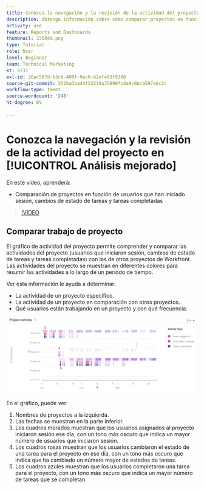 ```yaml
---
title: Conozca la navegación y la revisión de la actividad del proyecto en [!UICONTROL Análisis mejorado]
description: Obtenga información sobre cómo comparar proyectos en función de usuarios que han iniciado sesión, cambios de estado de tareas y tareas completadas en Workfront.
activity: use
feature: Reports and Dashboards
thumbnail: 335049.png
type: Tutorial
role: User
level: Beginner
team: Technical Marketing
kt: 8731
exl-id: 26ac507d-b3c6-400f-9ac6-42ef493f9380
source-git-commit: 252ba3ba44f22519a35899fcda9c6bca597a6c2c
workflow-type: tm+mt
source-wordcount: '240'
ht-degree: 0%

---
```


# Conozca la navegación y la revisión de la actividad del proyecto en [!UICONTROL Análisis mejorado]

En este vídeo, aprenderá:

* Comparación de proyectos en función de usuarios que han iniciado sesión, cambios de estado de tareas y tareas completadas

>[!VIDEO](https://video.tv.adobe.com/v/335049/?quality=12)

## Comparar trabajo de proyecto

El gráfico de actividad del proyecto permite comprender y comparar las actividades del proyecto (usuarios que iniciaron sesión, cambios de estado de tareas y tareas completadas) con las de otros proyectos de Workfront. Las actividades del proyecto se muestran en diferentes colores para resumir las actividades a lo largo de un período de tiempo.

Ver esta información le ayuda a determinar:

* La actividad de un proyecto específico.
* La actividad de un proyecto en comparación con otros proyectos.
* Qué usuarios están trabajando en un proyecto y con qué frecuencia.

![Imagen que muestra la actividad del proyecto con números en las áreas descritas en las viñetas siguientes](assets/section-2-5.png)

En el gráfico, puede ver:

1. Nombres de proyectos a la izquierda.
1. Las fechas se muestran en la parte inferior.
1. Los cuadros morados muestran que los usuarios asignados al proyecto iniciaron sesión ese día, con un tono más oscuro que indica un mayor número de usuarios que iniciaron sesión.
1. Los cuadros rosas muestran que los usuarios cambiaron el estado de una tarea para el proyecto en ese día, con un tono más oscuro que indica que ha cambiado un número mayor de estados de tareas.
1. Los cuadros azules muestran que los usuarios completaron una tarea para el proyecto, con un tono más oscuro que indica un mayor número de tareas que se completan.
